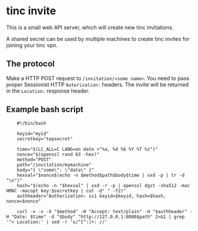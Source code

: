 # tinc invite

This is a small web API server, which will create new tinc invitations.

A shared secret can be used by multiple machines to create tinc invites for
joining your tinc vpn.

## The protocol

Make a HTTP POST request to `/invitation/<some name>`. You need to pass
proper Sessionist HTTP `Autorization:` headers. The invite will be returned
in the `Location:` response header.

## Example bash script

		#!/bin/bash

		keyid="myid"
		secretkey="topsecret"

		time="$(LC_ALL=C LANG=en date +"%a, %d %b %Y %T %z")"
		nonce="$(openssl rand 63 -hex)"
		method="POST"
		path="/invitation/mymachine"
		body="{ \"some\": \"data\" }"
		hexval="$nonce$(echo -n $method$path$body$time | xxd -p | tr -d "\n")"
		hash="$(echo -n "$hexval" | xxd -r -p | openssl dgst -sha512 -mac HMAC -macopt key:$secretkey | cut -d" " -f2)"
		authheader="Authorization: ss1 keyid=$keyid, hash=$hash, nonce=$nonce"

		curl -v -v -X "$method" -H "Accept: text/plain" -H "$authheader" -H "Date: $time" -d "$body" "http://127.0.0.1:8080$path" 2>&1 | grep '^< Location:' | sed -r 's/^[^:]+: //'

